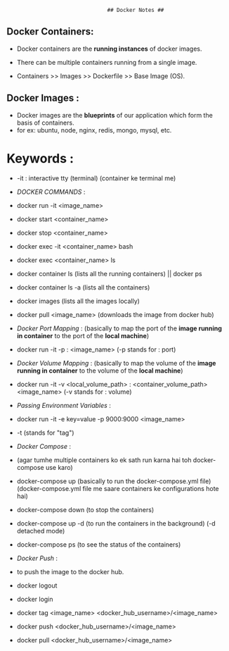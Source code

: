                                     ## Docker Notes ##

## Docker Containers:
- Docker containers are the **running instances** of docker images. 
- There can be multiple containers running from a single image.

- Containers >> Images >> Dockerfile >> Base Image (OS).

## Docker Images :
- Docker images are the **blueprints** of our application which form the basis of containers.
- for ex: ubuntu, node, nginx, redis, mongo, mysql, etc.

# Keywords : 
- -it : interactive tty (terminal) (container ke terminal me)

- *DOCKER COMMANDS* :
- docker run -it <image_name>
- docker start <container_name>
- docker stop <container_name>
- docker exec -it <container_name> bash
- docker exec <container_name> ls
- docker container ls (lists all the running containers) || docker ps
- docker container ls -a (lists all the containers)
- docker images (lists all the images locally)
- docker pull <image_name> (downloads the image from docker hub)

- *Docker Port Mapping* :
    (basically to map the port of the **image running in container** to the port of the **local machine**)
- docker run -it -p <port locally> : <port in container> <image_name> (-p stands for : port)

- *Docker Volume Mapping* :
    (basically to map the volume of the **image running in container** to the volume of the **local machine**)
- docker run -it -v <local_volume_path> : <container_volume_path> <image_name> (-v stands for : volume)


- *Passing Environment Variables* :
- docker run -it -e key=value -p 9000:9000 <image_name>

- -t (stands for "tag")

- *Docker Compose* :
- (agar tumhe multiple containers ko ek sath run karna hai toh docker-compose use karo)
- docker-compose up (basically to run the docker-compose.yml file) (docker-compose.yml file me saare containers ke configurations hote hai)
- docker-compose down (to stop the containers)
- docker-compose up -d (to run the containers in the background) (-d detached mode)
- docker-compose ps (to see the status of the containers)

- *Docker Push* :
- to push the image to the docker hub.
- docker logout
- docker login
- docker tag <image_name> <docker_hub_username>/<image_name>
- docker push <docker_hub_username>/<image_name>
- docker pull <docker_hub_username>/<image_name>
